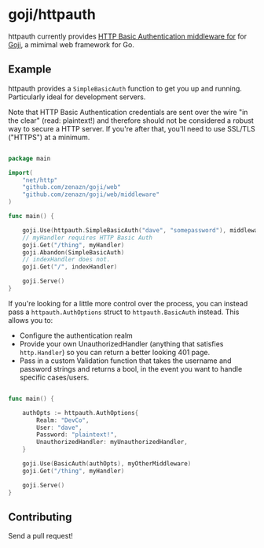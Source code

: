 # goji/httpauth

httpauth currently provides [HTTP Basic Authentication middleware for](http://tools.ietf.org/html/rfc2617) for [Goji](https://goji.io/), a mimimal web framework for Go.

## Example

httpauth provides a `SimpleBasicAuth` function to get you up and running. Particularly ideal for development servers.

Note that HTTP Basic Authentication credentials are sent over the wire "in the clear" (read: plaintext!) and therefore should not be considered a robust way to secure a HTTP server. If you're after that, you'll need to use SSL/TLS ("HTTPS") at a minimum.

```go

package main

import(
    "net/http"
    "github.com/zenazn/goji/web"
    "github.com/zenazn/goji/web/middleware"
)

func main() {

    goji.Use(httpauth.SimpleBasicAuth("dave", "somepassword"), middleware.SomeOtherMiddleware)
    // myHandler requires HTTP Basic Auth
    goji.Get("/thing", myHandler)
    goji.Abandon(SimpleBasicAuth)
    // indexHandler does not.
    goji.Get("/", indexHandler)

    goji.Serve()
}
```

If you're looking for a little more control over the process, you can instead pass a `httpauth.AuthOptions` struct to `httpauth.BasicAuth` instead. This allows you to:

* Configure the authentication realm
* Provide your own UnauthorizedHandler (anything that satisfies `http.Handler`) so you can return a better looking 401 page.
* Pass in a custom Validation function that takes the username and password strings and returns a bool, in the event you want to handle specific cases/users.

```go

func main() {

    authOpts := httpauth.AuthOptions{
        Realm: "DevCo",
        User: "dave",
        Password: "plaintext!",
        UnauthorizedHandler: myUnauthorizedHandler,
    }

    goji.Use(BasicAuth(authOpts), myOtherMiddleware)
    goji.Get("/thing", myHandler)

    goji.Serve()
}
```

## Contributing

Send a pull request!
